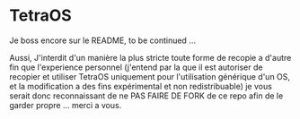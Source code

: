 # TetraOS
Je boss encore sur le README, to be continued ...

Aussi, J'interdit d'un manière la plus stricte toute forme de recopie a d'autre fin que l'experience personnel (j'entend par la que il est autoriser de recopier et utiliser TetraOS uniquement pour l'utilisation générique d'un OS, et la modification a des fins expérimental et non redistribuable) je vous serait donc reconnaissant de ne PAS FAIRE DE FORK de ce repo afin de le garder propre ... merci a vous.
